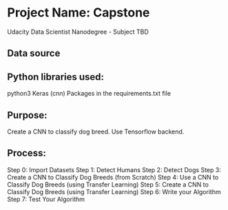 # Project Name: Capstone
Udacity Data Scientist Nanodegree -  Subject TBD

## Data source
 

## Python libraries used:
   python3
   Keras (cnn)
   Packages in the requirements.txt file   

## Purpose:
Create a CNN to classify dog breed. Use Tensorflow backend.


## Process:
  Step 0: Import Datasets
  Step 1: Detect Humans
  Step 2: Detect Dogs
  Step 3: Create a CNN to Classify Dog Breeds (from Scratch)
  Step 4: Use a CNN to Classify Dog Breeds (using Transfer Learning)
  Step 5: Create a CNN to Classify Dog Breeds (using Transfer Learning)
  Step 6: Write your Algorithm
  Step 7: Test Your Algorithm
